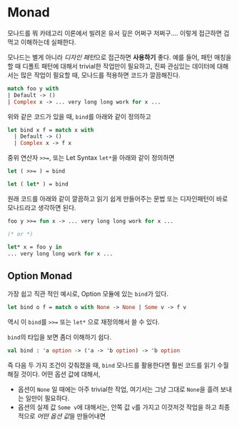 # Monad

모나드를 뭐 카테고리 이론에서 빌려온 유서 깊은 어쩌구 저쩌구.... 이렇게 접근하면 겁먹고 이해하는데 실패한다.

모나드는 별게 아니라 *디자인 패턴*으로 접근하면 **사용하기** 좋다. 예를 들어, 패턴 매칭을 할 때 디폴트 패턴에 대해서 trivial한 작업만이 필요하고, 진짜 관심있는 데이터에 대해서는 많은 작업이 필요할 때, 모나드를 적용하면 코드가 깔끔해진다.

```ocaml
match foo y with
| Default -> ()
| Complex x -> ... very long long work for x ...
```

위와 같은 코드가 있을 때, `bind`를 아래와 같이 정의하고

```ocaml
let bind x f = match x with
  | Default -> ()
  | Complex x -> f x
```

중위 연산자 `>>=`, 또는 Let Syntax `let*`을 아래와 같이 정의하면

```ocaml
let ( >>= ) = bind

let ( let* ) = bind
```

원래 코드를 아래와 같이 깔끔하고 읽기 쉽게 만들어주는 문법 또는 디자인패턴이 바로 모나드라고 생각하면 된다.

```ocaml
foo y >>= fun x -> ... very long long work for x ...

(* or *)

let* x = foo y in
... very long long work for x ...
```

## Option Monad
가장 쉽고 직관 적인 예시로, Option 모듈에 있는 `bind`가 있다.

```ocaml
let bind o f = match o with None -> None | Some v -> f v
```

역시 이 `bind`를 `>>=` 또는 `let*` 으로 재정의해서 쓸 수 있다.

`bind`의 타입을 보면 좀더 이해하기 쉽다.

```ocaml
val bind : 'a option -> ('a -> 'b option) -> 'b option
```

즉 다음 두 가지 조건이 갖춰졌을 때, `bind` 모나드를 활용한다면 훨씬 코드를 읽기 수월해질 것이다. 어떤 옵션 값에 대해서,
 - 옵션이 `None` 일 때에는 아주 trivial한 작업, 여기서는 그냥 그대로 `None`을 흘려 보내는 일만이 필요하다.
 - 옵션의 실제 값 `Some v`에 대해서는, 안쪽 값 `v`를 가지고 이것저것 작업을 하고 최종적으로 *어떤 옵션 값*을 만들어내면
